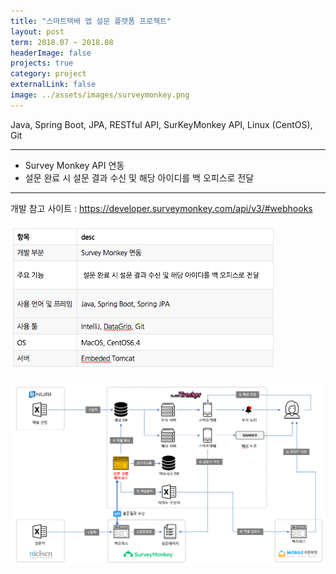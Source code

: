 ```yaml
---
title: "스마트택배 앱 설문 플랫폼 프로젝트"
layout: post
term: 2018.07 ~ 2018.08
headerImage: false
projects: true
category: project
externalLink: false
image: ../assets/images/surveymonkey.png
---
```


Java, Spring Boot, JPA, RESTful API, SurKeyMonkey API, Linux (CentOS), Git

---


- Survey Monkey API 연동
- 설문 완료 시 설문 결과 수신 및 해당 아이디를 백 오피스로 전달

---

개발 참고 사이트 : https://developer.surveymonkey.com/api/v3/#webhooks
<br><br>
<img src="../assets/images/project6-0.png"> <br><br>
<img src="../assets/images/surveymonkey.png">

